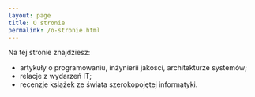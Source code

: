 ```yaml
---
layout: page
title: O stronie
permalink: /o-stronie.html
---
```


Na tej stronie znajdziesz:

* artykuły o programowaniu, inżynierii jakości, architekturze systemów;
* relacje z wydarzeń IT;
* recenzje książek ze świata szerokopojętej informatyki.

